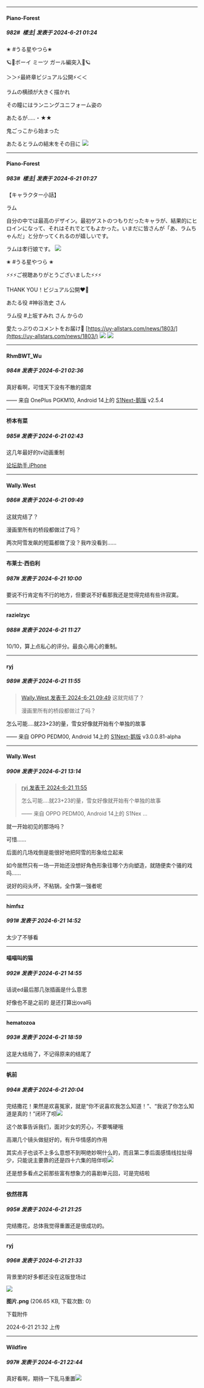 ﻿
*****

####  Piano-Forest  
##### 982#         楼主| 发表于 2024-6-21 01:24

✬ #うる星やつら✬

🪐🐖ボーイ ミーツ ガール編突入🐖🪐

＞＞⚡️最終章ビジュアル公開⚡️＜＜

ラムの横顔が大きく描かれ

その瞳にはランニングユニフォーム姿の

あたるが…‥・★★

鬼ごっこから始まった

あたるとラムの結末をその目に
<img src="https://p.sda1.dev/18/e04ece08aa734a63d14b21f89eb2cb2c/UY_KV_last_WEB-scaled.jpg" referrerpolicy="no-referrer">

*****

####  Piano-Forest  
##### 983#         楼主| 发表于 2024-6-21 01:27

【キャラクター小話】

ラム

自分の中では最高のデザイン。最初ゲストのつもりだったキャラが、結果的にヒロインになって、それはそれでとてもよかった。いまだに皆さんが「あ、ラムちゃんだ」と分かってくれるのが嬉しいです。

ラムは孝行娘です。
<img src="https://p.sda1.dev/18/41213122c6de6503b6ba4e9e21244578/20240621_012531.jpg" referrerpolicy="no-referrer">

✬ #うる星やつら ✬

⚡️⚡️⚡️ご視聴ありがとうございました⚡️⚡️⚡️

THANK YOU！ビジュアル公開❤️💙

あたる役 #神谷浩史 さん

ラム役 #上坂すみれ さん からの

愛たっぷりのコメントをお届け💛
[https://uy-allstars.com/news/1803/](https://uy-allstars.com/news/1803/)
<img src="https://p.sda1.dev/18/4e3892a09241878a8af7693ce00dc445/20240621_004949.jpg" referrerpolicy="no-referrer">
<img src="https://p.sda1.dev/18/966df0acc676c760b4d6d2df7fcdaceb/20240621_005015.jpg" referrerpolicy="no-referrer">


*****

####  RhmBWT_Wu  
##### 984#       发表于 2024-6-21 02:36

真好看啊，可惜天下没有不散的筵席

—— 来自 OnePlus PGKM10, Android 14上的 [S1Next-鹅版](https://github.com/ykrank/S1-Next/releases) v2.5.4


*****

####  桥本有菜  
##### 985#       发表于 2024-6-21 02:43

这几年最好的tv动画重制

[论坛助手,iPhone](https://bbs.saraba1st.com/2b/forum.php?mod=viewthread&amp;tid=2029836)


*****

####  Wally.West  
##### 986#       发表于 2024-6-21 09:49

这就完结了？

漫画里所有的桥段都做过了吗？

两次阿雪发飙的短篇都做了没？我咋没看到……


*****

####  布莱士·西伯利  
##### 987#       发表于 2024-6-21 10:00

要说不行肯定有不行的地方，但要说不好看那我还是觉得完结有些许寂寞。


*****

####  razielzyc  
##### 988#       发表于 2024-6-21 11:27

10/10，算上点私心的评分。最良心用心的重制。


*****

####  ryj  
##### 989#       发表于 2024-6-21 11:55

<blockquote><a href="httphttps://bbs.saraba1st.com/2b/forum.php?mod=redirect&amp;goto=findpost&amp;pid=65320381&amp;ptid=2045115" target="_blank">Wally.West 发表于 2024-6-21 09:49</a>
这就完结了？

漫画里所有的桥段都做过了吗？</blockquote>
怎么可能....就23+23的量，雪女好像就开始有个单独的故事

—— 来自 OPPO PEDM00, Android 14上的 [S1Next-鹅版](https://github.com/ykrank/S1-Next/releases) v3.0.0.81-alpha


*****

####  Wally.West  
##### 990#       发表于 2024-6-21 13:14

<blockquote><a href="httphttps://bbs.saraba1st.com/2b/forum.php?mod=redirect&amp;goto=findpost&amp;pid=65322224&amp;ptid=2045115" target="_blank">ryj 发表于 2024-6-21 11:55</a>

怎么可能....就23+23的量，雪女好像就开始有个单独的故事

—— 来自 OPPO PEDM00, Android 14上的 S1Nex ...</blockquote>
就一开始初见的那场吗？

可惜……

后面的几场戏倒是能很好地把阿雪的形象给立起来

如今居然只有一场一开始还没想好角色形象往哪个方向塑造，就随便卖个骚的戏吗……

说好的闷头坏，不粘锅，全作第一强者呢


*****

####  himfsz  
##### 991#       发表于 2024-6-21 14:52

太少了不够看


*****

####  喵喵叫的猫  
##### 992#       发表于 2024-6-21 14:55

话说ed最后那几张插画是什么意思

好像也不是之前的 是还打算出ova吗


*****

####  hematozoa  
##### 993#       发表于 2024-6-21 18:59

这是大结局了，不记得原来的结尾了


*****

####  帆前  
##### 994#       发表于 2024-6-21 20:04

完结撒花！果然是欢喜冤家，就是“你不说喜欢我怎么知道！”、“我说了你怎么知道是真的！”闭环了呗<img src="https://static.saraba1st.com/image/smiley/face2017/067.png" referrerpolicy="no-referrer">

这个故事告诉我们，面对少女的芳心，不要嘴硬哦

高潮几个镜头做挺好的，有升华情感的作用

其实点子也谈不上多么意想不到啊绝妙啊什么的，而且第二季后面感情线拉扯得少，只能说主要靠的还是四十六集的陪伴呗<img src="https://static.saraba1st.com/image/smiley/face2017/033.png" referrerpolicy="no-referrer">

还是想多看点之前那些富有想象力的喜剧单元回，可是完结啦


*****

####  依然荏苒  
##### 995#       发表于 2024-6-21 21:25

完结撒花，总体我觉得重置还是很成功的。


*****

####  ryj  
##### 996#       发表于 2024-6-21 21:33

背景里的好多都还没在这版登场过

<img src="https://img.saraba1st.com/forum/202406/21/213258o4n9g8ng4anvnimi.png" referrerpolicy="no-referrer">

<strong>图片.png</strong> (206.65 KB, 下载次数: 0)

下载附件

2024-6-21 21:32 上传


*****

####  Wildfire  
##### 997#       发表于 2024-6-21 22:44

真好看啊，期待一下乱马重置<img src="https://static.saraba1st.com/image/smiley/face2017/034.png" referrerpolicy="no-referrer">

